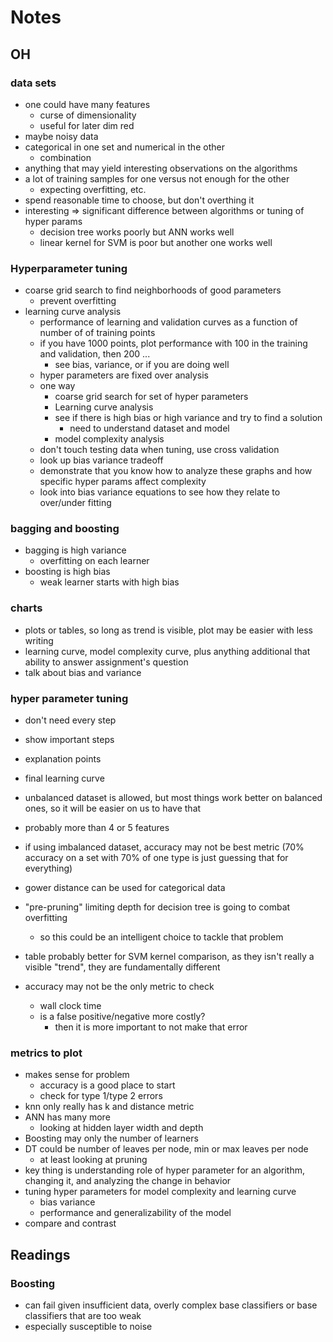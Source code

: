 # Notes

## OH

### data sets

- one could have many features
  - curse of dimensionality
  - useful for later dim red
- maybe noisy data
- categorical in one set and numerical in the other
  - combination
- anything that may yield interesting observations on the algorithms
- a lot of training samples for one versus not enough for the other
  - expecting overfitting, etc.
- spend reasonable time to choose, but don't overthing it
- interesting => significant difference between algorithms or tuning of hyper params
  - decision tree works poorly but ANN works well
  - linear kernel for SVM is poor but another one works well

### Hyperparameter tuning

- coarse grid search to find neighborhoods of good parameters
  - prevent overfitting
- learning curve analysis
  - performance of learning and validation curves as a function of number of of training points
  - if you have 1000 points, plot performance with 100 in the training and validation, then 200 ...
    - see bias, variance, or if you are doing well
  - hyper parameters are fixed over analysis
  - one way
    - coarse grid search for set of hyper parameters
    - Learning curve analysis
    - see if there is high bias or high variance and try to find a solution
      - need to understand dataset and model
    - model complexity analysis
  - don't touch testing data when tuning, use cross validation
  - look up bias variance tradeoff
  - demonstrate that you know how to analyze these graphs and how specific hyper params affect complexity
  - look into bias variance equations to see how they relate to over/under fitting

### bagging and boosting

- bagging is high variance
  - overfitting on each learner
- boosting is high bias
  - weak learner starts with high bias

### charts

- plots or tables, so long as trend is visible, plot may be easier with less writing
- learning curve, model complexity curve, plus anything additional that ability to answer assignment's question
- talk about bias and variance

### hyper parameter tuning

- don't need every step
- show important steps
- explanation points
- final learning curve

- unbalanced dataset is allowed, but most things work better on balanced ones, so it will be easier on us to have that

- probably more than 4 or 5 features
- if using imbalanced dataset, accuracy may not be best metric (70% accuracy on a set with 70% of one type is just guessing that for everything)
- gower distance can be used for categorical data

- "pre-pruning" limiting depth for decision tree is going to combat overfitting
  - so this could be an intelligent choice to tackle that problem
- table probably better for SVM kernel comparison, as they isn't really a visible "trend", they are fundamentally different
- accuracy may not be the only metric to check
  - wall clock time
  - is a false positive/negative more costly?
    - then it is more important to not make that error


### metrics to plot

- makes sense for problem
  - accuracy is a good place to start
  - check for type 1/type 2 errors
- knn only really has k and distance metric
- ANN has many more
  - looking at hidden layer width and depth
- Boosting may only the number of learners
- DT could be number of leaves per node, min or max leaves per node
  - at least looking at pruning
- key thing is understanding role of hyper parameter for an algorithm, changing it, and analyzing the change in behavior
- tuning hyper parameters for model complexity and learning curve
  - bias variance
  - performance and generalizability of the model
- compare and contrast

## Readings

### Boosting

- can fail given insufficient data, overly complex base classifiers or base classifiers that are too weak
- especially susceptible to noise